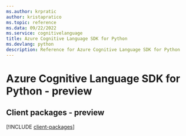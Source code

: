 ```yaml
---
ms.author: krpratic
author: kristapratico
ms.topic: reference
ms.data: 09/22/2022
ms.service: cognitivelanguage
title: Azure Cognitive Language SDK for Python
ms.devlang: python
description: Reference for Azure Cognitive Language SDK for Python
---
```

# Azure Cognitive Language SDK for Python - preview

## Client packages - preview
[!INCLUDE [client-packages](cognitive-language-client-index.md)]